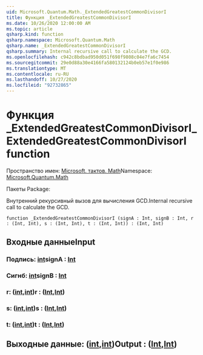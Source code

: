 ```yaml
---
uid: Microsoft.Quantum.Math._ExtendedGreatestCommonDivisorI
title: Функция _ExtendedGreatestCommonDivisorI
ms.date: 10/26/2020 12:00:00 AM
ms.topic: article
qsharp.kind: function
qsharp.namespace: Microsoft.Quantum.Math
qsharp.name: _ExtendedGreatestCommonDivisorI
qsharp.summary: Internal recursive call to calculate the GCD.
ms.openlocfilehash: c942c8bdbad950d051f698f9808c04e7fa6c7454
ms.sourcegitcommit: 29e0d88a30e4166fa580132124b0eb57e1f0e986
ms.translationtype: MT
ms.contentlocale: ru-RU
ms.lasthandoff: 10/27/2020
ms.locfileid: "92732865"
---
```

# <a name="_extendedgreatestcommondivisori-function"></a><span data-ttu-id="a1a10-102">Функция _ExtendedGreatestCommonDivisorI</span><span class="sxs-lookup"><span data-stu-id="a1a10-102">_ExtendedGreatestCommonDivisorI function</span></span>

<span data-ttu-id="a1a10-103">Пространство имен: [Microsoft. тактов. Math](xref:Microsoft.Quantum.Math)</span><span class="sxs-lookup"><span data-stu-id="a1a10-103">Namespace: [Microsoft.Quantum.Math](xref:Microsoft.Quantum.Math)</span></span>

<span data-ttu-id="a1a10-104">Пакеты [](https://nuget.org/packages/)</span><span class="sxs-lookup"><span data-stu-id="a1a10-104">Package: [](https://nuget.org/packages/)</span></span>


<span data-ttu-id="a1a10-105">Внутренний рекурсивный вызов для вычисления GCD.</span><span class="sxs-lookup"><span data-stu-id="a1a10-105">Internal recursive call to calculate the GCD.</span></span>

```qsharp
function _ExtendedGreatestCommonDivisorI (signA : Int, signB : Int, r : (Int, Int), s : (Int, Int), t : (Int, Int)) : (Int, Int)
```


## <a name="input"></a><span data-ttu-id="a1a10-106">Входные данные</span><span class="sxs-lookup"><span data-stu-id="a1a10-106">Input</span></span>

### <a name="signa--int"></a><span data-ttu-id="a1a10-107">Подпись: [int](xref:microsoft.quantum.lang-ref.int)</span><span class="sxs-lookup"><span data-stu-id="a1a10-107">signA : [Int](xref:microsoft.quantum.lang-ref.int)</span></span>




### <a name="signb--int"></a><span data-ttu-id="a1a10-108">Сигнб: [int](xref:microsoft.quantum.lang-ref.int)</span><span class="sxs-lookup"><span data-stu-id="a1a10-108">signB : [Int](xref:microsoft.quantum.lang-ref.int)</span></span>




### <a name="r--intint"></a><span data-ttu-id="a1a10-109">r: ([int](xref:microsoft.quantum.lang-ref.int),[int](xref:microsoft.quantum.lang-ref.int))</span><span class="sxs-lookup"><span data-stu-id="a1a10-109">r : ([Int](xref:microsoft.quantum.lang-ref.int),[Int](xref:microsoft.quantum.lang-ref.int))</span></span>




### <a name="s--intint"></a><span data-ttu-id="a1a10-110">s: ([int](xref:microsoft.quantum.lang-ref.int),[int](xref:microsoft.quantum.lang-ref.int))</span><span class="sxs-lookup"><span data-stu-id="a1a10-110">s : ([Int](xref:microsoft.quantum.lang-ref.int),[Int](xref:microsoft.quantum.lang-ref.int))</span></span>




### <a name="t--intint"></a><span data-ttu-id="a1a10-111">t: ([int](xref:microsoft.quantum.lang-ref.int),[int](xref:microsoft.quantum.lang-ref.int))</span><span class="sxs-lookup"><span data-stu-id="a1a10-111">t : ([Int](xref:microsoft.quantum.lang-ref.int),[Int](xref:microsoft.quantum.lang-ref.int))</span></span>





## <a name="output--intint"></a><span data-ttu-id="a1a10-112">Выходные данные: ([int](xref:microsoft.quantum.lang-ref.int),[int](xref:microsoft.quantum.lang-ref.int))</span><span class="sxs-lookup"><span data-stu-id="a1a10-112">Output : ([Int](xref:microsoft.quantum.lang-ref.int),[Int](xref:microsoft.quantum.lang-ref.int))</span></span>

